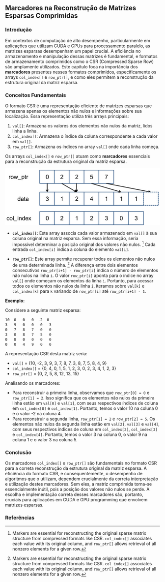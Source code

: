 ## Marcadores na Reconstrução de Matrizes Esparsas Comprimidas

### Introdução
Em contextos de computação de alto desempenho, particularmente em aplicações que utilizam CUDA e GPUs para processamento paralelo, as matrizes esparsas desempenham um papel crucial. A eficiência no armazenamento e manipulação dessas matrizes é fundamental, e formatos de armazenamento comprimidos como o CSR (Compressed Sparse Row) são amplamente utilizados. Este capítulo foca na importância dos **marcadores** presentes nesses formatos comprimidos, especificamente os arrays `col_index[]` e `row_ptr[]`, e como eles permitem a reconstrução da estrutura original da matriz esparsa.

### Conceitos Fundamentais
O formato CSR é uma representação eficiente de matrizes esparsas que armazena apenas os elementos não nulos e informações sobre sua localização. Essa representação utiliza três arrays principais:

1.  `val[]`: Armazena os valores dos elementos não nulos da matriz, lidos linha a linha.
2.  `col_index[]`: Armazena o índice da coluna correspondente a cada valor em `val[]`.
3.  `row_ptr[]`: Armazena os índices no array `val[]` onde cada linha começa.

Os arrays `col_index[]` e `row_ptr[]` atuam como **marcadores** essenciais para a reconstrução da estrutura original da matriz esparsa.

![Representation of a sparse matrix in Compressed Sparse Row (CSR) format using `row_ptr`, `data`, and `col_index` arrays.](./../images/image7.jpg)

*   **`col_index[]`:** Este array associa cada valor armazenado em `val[]` à sua coluna original na matriz esparsa. Sem essa informação, seria impossível determinar a posição original dos valores não nulos.  [^4] Cada entrada `col_index[i]` indica a coluna do elemento `val[i]`.

*   **`row_ptr[]`:** Este array permite recuperar todos os elementos não nulos de uma determinada linha.  [^4] A diferença entre dois elementos consecutivos `row_ptr[i+1] - row_ptr[i]` indica o número de elementos não nulos na linha `i`.  O valor `row_ptr[i]` aponta para o índice no array `val[]` onde começam os elementos da linha `i`.  Portanto, para acessar todos os elementos não nulos da linha `i`, iteramos sobre `val[k]` e `col_index[k]` para `k` variando de `row_ptr[i]` até `row_ptr[i+1] - 1`.

**Exemplo:**

Considere a seguinte matriz esparsa:

```
10  0   0   0  -2  0
3   9   0   0   0   3
0   7   8   7   0   0
3   0   8   7   5   0
0   8   0   0   0   0
0   0   4   9   0   0
```

A representação CSR desta matriz seria:

*   `val[]` = {10, -2, 3, 9, 3, 7, 8, 7, 3, 8, 7, 5, 8, 4, 9}
*   `col_index[]` = {0, 4, 0, 1, 5, 1, 2, 3, 0, 2, 3, 4, 1, 2, 3}
*   `row_ptr[]` = {0, 2, 5, 8, 12, 13, 15}

Analisando os marcadores:

*   Para reconstruir a primeira linha, observamos que `row_ptr[0] = 0` e `row_ptr[1] = 2`. Isso significa que os elementos não nulos da primeira linha estão em `val[0]` e `val[1]`, com seus respectivos índices de coluna em `col_index[0]` e `col_index[1]`. Portanto, temos o valor 10 na coluna 0 e o valor -2 na coluna 4.
*   Para reconstruir a segunda linha, `row_ptr[1] = 2` e `row_ptr[2] = 5`.  Os elementos não nulos da segunda linha estão em `val[2]`, `val[3]` e `val[4]`, com seus respectivos índices de coluna em `col_index[2]`, `col_index[3]` e `col_index[4]`. Portanto, temos o valor 3 na coluna 0, o valor 9 na coluna 1 e o valor 3 na coluna 5.

### Conclusão

Os marcadores `col_index[]` e `row_ptr[]` são fundamentais no formato CSR para a correta reconstrução da estrutura original da matriz esparsa.  A eficiência do formato CSR, e consequentemente, o desempenho de algoritmos que o utilizam, dependem crucialmente da correta interpretação e utilização destes marcadores. Sem eles, a matriz comprimida torna-se essencialmente inútil, pois a posição dos valores não nulos se perde. A escolha e implementação correta desses marcadores são, portanto, cruciais para aplicações em CUDA e GPU programming que envolvem matrizes esparsas.

### Referências
[^4]: Markers are essential for reconstructing the original sparse matrix structure from compressed formats like CSR. `col_index[]` associates each value with its original column, and `row_ptr[]` allows retrieval of all nonzero elements for a given row.
<!-- END -->